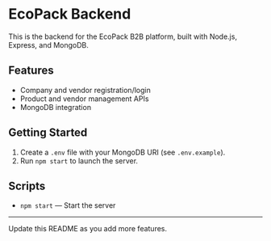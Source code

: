 # EcoPack Backend

This is the backend for the EcoPack B2B platform, built with Node.js, Express, and MongoDB.

## Features
- Company and vendor registration/login
- Product and vendor management APIs
- MongoDB integration

## Getting Started
1. Create a `.env` file with your MongoDB URI (see `.env.example`).
2. Run `npm start` to launch the server.

## Scripts
- `npm start` — Start the server

---

Update this README as you add more features.
